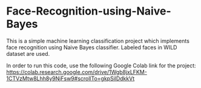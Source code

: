 # Face-Recognition-using-Naive-Bayes
This is a simple machine learning classification project which implements face recognition using Naive Bayes classifier. Labeled faces in WILD dataset are used.

In order to run this code, use the following Google Colab link for the project:
https://colab.research.google.com/drive/1Wgb8jxLFKM-1CTVzMtw8Lhh8y9NjFsw9#scrollTo=gkpSilDdkkVt
